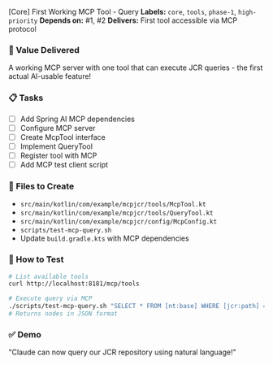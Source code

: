 [Core] First Working MCP Tool - Query
**Labels:** `core`, `tools`, `phase-1`, `high-priority`
**Depends on:** #1, #2
**Delivers:** First tool accessible via MCP protocol

### 🎯 Value Delivered
A working MCP server with one tool that can execute JCR queries - the first actual AI-usable feature!

### 📋 Tasks
- [ ] Add Spring AI MCP dependencies
- [ ] Configure MCP server
- [ ] Create McpTool interface
- [ ] Implement QueryTool
- [ ] Register tool with MCP
- [ ] Add MCP test client script

### 📁 Files to Create
- `src/main/kotlin/com/example/mcpjcr/tools/McpTool.kt`
- `src/main/kotlin/com/example/mcpjcr/tools/QueryTool.kt`
- `src/main/kotlin/com/example/mcpjcr/config/McpConfig.kt`
- `scripts/test-mcp-query.sh`
- Update `build.gradle.kts` with MCP dependencies

### 🧪 How to Test
```bash
# List available tools
curl http://localhost:8181/mcp/tools

# Execute query via MCP
./scripts/test-mcp-query.sh "SELECT * FROM [nt:base] WHERE [jcr:path] = '/'"
# Returns nodes in JSON format
```

### ✅ Demo
"Claude can now query our JCR repository using natural language!"